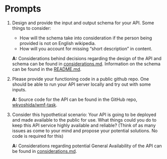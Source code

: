 # Prompts

1. Design and provide the input and output schema for your API. Some things to consider:
    - How will the schema take into consideration if the person being provided is not on English
wikipedia.
    - How will you account for missing “short description” in content.

    **A:** Considerations behind decisions regarding the design of the API and schema can be found in [considerations.md](./considerations.md).
    Information on the schema can be found in the [README.md](../README.md).

2. Please provide your functioning code in a public github repo. One should be able to run your API server
locally and try out with some inputs.

    **A:** Source code for the API can be found in the GitHub repo, [wkyoshida/wmf-task](https://github.com/wkyoshida/wmf-task).

3. Consider this hypothetical scenario: Your API is going to be deployed and made available to the public for
use. What things could you do to keep this API service highly available and reliable? (Think of as many
issues as come to your mind and propose your potential solutions. No code is required for this)

    **A:** Considerations regarding potential General Availability of the API can be found in [considerations.md](./considerations.md).
